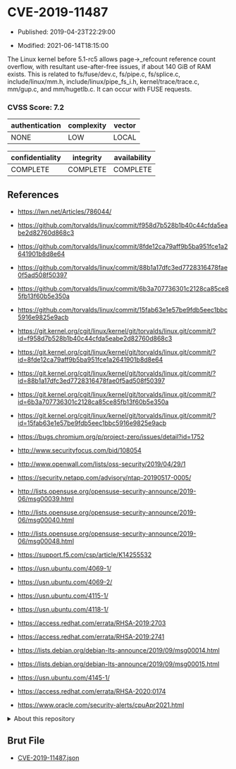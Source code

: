 # CVE-2019-11487

- Published: 2019-04-23T22:29:00

- Modified: 2021-06-14T18:15:00

The Linux kernel before 5.1-rc5 allows page->_refcount reference count overflow, with resultant use-after-free issues, if about 140 GiB of RAM exists. This is related to fs/fuse/dev.c, fs/pipe.c, fs/splice.c, include/linux/mm.h, include/linux/pipe_fs_i.h, kernel/trace/trace.c, mm/gup.c, and mm/hugetlb.c. It can occur with FUSE requests.

### CVSS Score: **7.2**

| authentication | complexity | vector |
| --- | --- | --- |
| NONE | LOW | LOCAL |

| confidentiality | integrity | availability |
| --- | --- | --- |
| COMPLETE | COMPLETE | COMPLETE |

## References

* https://lwn.net/Articles/786044/

* https://github.com/torvalds/linux/commit/f958d7b528b1b40c44cfda5eabe2d82760d868c3

* https://github.com/torvalds/linux/commit/8fde12ca79aff9b5ba951fce1a2641901b8d8e64

* https://github.com/torvalds/linux/commit/88b1a17dfc3ed7728316478fae0f5ad508f50397

* https://github.com/torvalds/linux/commit/6b3a707736301c2128ca85ce85fb13f60b5e350a

* https://github.com/torvalds/linux/commit/15fab63e1e57be9fdb5eec1bbc5916e9825e9acb

* https://git.kernel.org/cgit/linux/kernel/git/torvalds/linux.git/commit/?id=f958d7b528b1b40c44cfda5eabe2d82760d868c3

* https://git.kernel.org/cgit/linux/kernel/git/torvalds/linux.git/commit/?id=8fde12ca79aff9b5ba951fce1a2641901b8d8e64

* https://git.kernel.org/cgit/linux/kernel/git/torvalds/linux.git/commit/?id=88b1a17dfc3ed7728316478fae0f5ad508f50397

* https://git.kernel.org/cgit/linux/kernel/git/torvalds/linux.git/commit/?id=6b3a707736301c2128ca85ce85fb13f60b5e350a

* https://git.kernel.org/cgit/linux/kernel/git/torvalds/linux.git/commit/?id=15fab63e1e57be9fdb5eec1bbc5916e9825e9acb

* https://bugs.chromium.org/p/project-zero/issues/detail?id=1752

* http://www.securityfocus.com/bid/108054

* http://www.openwall.com/lists/oss-security/2019/04/29/1

* https://security.netapp.com/advisory/ntap-20190517-0005/

* http://lists.opensuse.org/opensuse-security-announce/2019-06/msg00039.html

* http://lists.opensuse.org/opensuse-security-announce/2019-06/msg00040.html

* http://lists.opensuse.org/opensuse-security-announce/2019-06/msg00048.html

* https://support.f5.com/csp/article/K14255532

* https://usn.ubuntu.com/4069-1/

* https://usn.ubuntu.com/4069-2/

* https://usn.ubuntu.com/4115-1/

* https://usn.ubuntu.com/4118-1/

* https://access.redhat.com/errata/RHSA-2019:2703

* https://access.redhat.com/errata/RHSA-2019:2741

* https://lists.debian.org/debian-lts-announce/2019/09/msg00014.html

* https://lists.debian.org/debian-lts-announce/2019/09/msg00015.html

* https://usn.ubuntu.com/4145-1/

* https://access.redhat.com/errata/RHSA-2020:0174

* https://www.oracle.com/security-alerts/cpuApr2021.html

<details>
<summary>About this repository</summary> 

  This repository is part of the project [Live Hack CVE](https://github.com/Live-Hack-CVE). Main website can be found [www.live-hack.org](https://www.live-hack.org) 
  
  Made by [Sn0wAlice](https://github.com/Sn0wAlice) for the people that care about security and need to have a feed of the latest CVEs. Hope you enjoy it, don't forget to star the repo and follow me on [Twitter](https://twitter.com/Sn0wAlice) and [Github](https://github.com/Sn0wAlice). And that is my [personnal website](https://www.alice-snow.me/)

  - [Home Page](https://github.com/Live-Hack-CVE)
  - [Framework](https://github.com/Live-Hack-CVE/cve-framework)
  - [CVE database](https://github.com/Live-Hack-CVE/full_database)
  - [Changelog](https://github.com/Live-Hack-CVE/Changelog)
</details>

## Brut File

* [CVE-2019-11487.json](https://raw.githubusercontent.com/Live-Hack-CVE/full_database/main/cves/2019/CVE-2019-11487.json)


